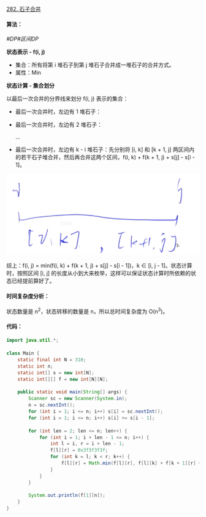 [282. 石子合并](https://www.acwing.com/problem/content/284/)

#### 算法：

*#DP#区间DP*

**状态表示 - f(i, j)**

- 集合：所有将第 i 堆石子到第 j 堆石子合并成一堆石子的合并方式。
- 属性：Min

**状态计算 - 集合划分**

以最后一次合并的分界线来划分 f(i, j) 表示的集合：

- 最后一次合并时，左边有 1 堆石子：

- 最后一次合并时，左边有 2 堆石子：

  ...

- 最后一次合并时，左边有 k - i 堆石子：先分别将 [i, k] 和 [k + 1, j] 两区间内的若干石子堆合并，然后再合并这两个区间，f(i, k) + f(k + 1, j) + s[j] - s[i - 1]。

![ac282](5-2.png)

综上：f(i, j) = min(f(i, k) + f(k + 1, j) + s[j] - s[i - 1])，k ∈ [i, j - 1]。状态计算时，按照区间 [i, j] 的长度从小到大来枚举，这样可以保证状态计算时所依赖的状态已经提前算好了。

#### 时间复杂度分析：

状态数量是 n<sup>2</sup>，状态转移的数量是 n，所以总时间复杂度为 O(n<sup>3</sup>)。

#### 代码：

```java
import java.util.*;

class Main {
    static final int N = 310;
    static int n;
    static int[] s = new int[N];
    static int[][] f = new int[N][N];
    
    public static void main(String[] args) {
        Scanner sc = new Scanner(System.in);
        n = sc.nextInt();
        for (int i = 1; i <= n; i++) s[i] = sc.nextInt();
        for (int i = 1; i <= n; i++) s[i] += s[i - 1];
        
        for (int len = 2; len <= n; len++) {
            for (int i = 1; i + len - 1 <= n; i++) {
                int l = i, r = i + len - 1;
                f[l][r] = 0x3f3f3f3f;
                for (int k = l; k < r; k++) {
                    f[l][r] = Math.min(f[l][r], f[l][k] + f[k + 1][r] + s[r] - s[l - 1]);
                }
            }
        }
        
        System.out.println(f[1][n]);
    }
}
```


